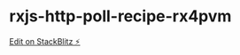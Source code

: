 # rxjs-http-poll-recipe-rx4pvm

[Edit on StackBlitz ⚡️](https://stackblitz.com/edit/rxjs-http-poll-recipe-rx4pvm)